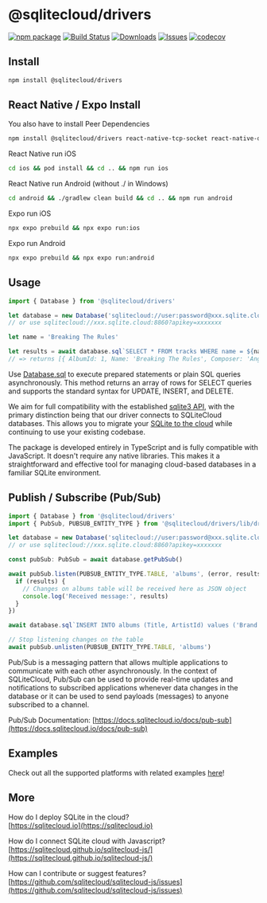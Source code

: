 # @sqlitecloud/drivers

[![npm package][npm-img]][npm-url]
[![Build Status][build-img]][build-url]
[![Downloads][downloads-img]][downloads-url]
[![Issues][issues-img]][issues-url]
[![codecov](https://codecov.io/gh/sqlitecloud/sqlitecloud-js/graph/badge.svg?token=ZOKE9WFH62)](https://codecov.io/gh/sqlitecloud/sqlitecloud-js)

## Install

```bash
npm install @sqlitecloud/drivers
```

## React Native / Expo Install

You also have to install Peer Dependencies

```bash
npm install @sqlitecloud/drivers react-native-tcp-socket react-native-quick-base64
```

React Native run iOS

```bash
cd ios && pod install && cd .. && npm run ios
```

React Native run Android (without ./ in Windows)

```bash
cd android && ./gradlew clean build && cd .. && npm run android
```

Expo run iOS

```bash
npx expo prebuild && npx expo run:ios
```

Expo run Android

```bash
npx expo prebuild && npx expo run:android
```

## Usage

```ts
import { Database } from '@sqlitecloud/drivers'

let database = new Database('sqlitecloud://user:password@xxx.sqlite.cloud:8860/chinook.sqlite')
// or use sqlitecloud://xxx.sqlite.cloud:8860?apikey=xxxxxxx

let name = 'Breaking The Rules'

let results = await database.sql`SELECT * FROM tracks WHERE name = ${name}`
// => returns [{ AlbumId: 1, Name: 'Breaking The Rules', Composer: 'Angus Young... }]
```

Use [Database.sql](https://sqlitecloud.github.io/sqlitecloud-js/classes/Database.html#sql) to execute prepared statements or plain SQL queries asynchronously. This method returns an array of rows for SELECT queries and supports the standard syntax for UPDATE, INSERT, and DELETE.

We aim for full compatibility with the established [sqlite3 API](https://www.npmjs.com/package/sqlite3), with the primary distinction being that our driver connects to SQLiteCloud databases. This allows you to migrate your [SQLite to the cloud](https://sqlitecloud.io) while continuing to use your existing codebase.

The package is developed entirely in TypeScript and is fully compatible with JavaScript. It doesn't require any native libraries. This makes it a straightforward and effective tool for managing cloud-based databases in a familiar SQLite environment.

## Publish / Subscribe (Pub/Sub)

```ts
import { Database } from '@sqlitecloud/drivers'
import { PubSub, PUBSUB_ENTITY_TYPE } from '@sqlitecloud/drivers/lib/drivers/pubsub'

let database = new Database('sqlitecloud://user:password@xxx.sqlite.cloud:8860/chinook.sqlite')
// or use sqlitecloud://xxx.sqlite.cloud:8860?apikey=xxxxxxx

const pubSub: PubSub = await database.getPubSub()

await pubSub.listen(PUBSUB_ENTITY_TYPE.TABLE, 'albums', (error, results, data) => {
  if (results) {
    // Changes on albums table will be received here as JSON object
    console.log('Received message:', results)
  }
})

await database.sql`INSERT INTO albums (Title, ArtistId) values ('Brand new song', 1)`

// Stop listening changes on the table
await pubSub.unlisten(PUBSUB_ENTITY_TYPE.TABLE, 'albums')
```

Pub/Sub is a messaging pattern that allows multiple applications to communicate with each other asynchronously. In the context of SQLiteCloud, Pub/Sub can be used to provide real-time updates and notifications to subscribed applications whenever data changes in the database or it can be used to send payloads (messages) to anyone subscribed to a channel.

Pub/Sub Documentation: [https://docs.sqlitecloud.io/docs/pub-sub](https://docs.sqlitecloud.io/docs/pub-sub)

## Examples

Check out all the supported platforms with related examples [here](https://github.com/sqlitecloud/sqlitecloud-js/tree/main/examples)!

## More

How do I deploy SQLite in the cloud?  
[https://sqlitecloud.io](https://sqlitecloud.io)

How do I connect SQLite cloud with Javascript?  
[https://sqlitecloud.github.io/sqlitecloud-js/](https://sqlitecloud.github.io/sqlitecloud-js/)

How can I contribute or suggest features?  
[https://github.com/sqlitecloud/sqlitecloud-js/issues](https://github.com/sqlitecloud/sqlitecloud-js/issues)

[build-img]: https://github.com/sqlitecloud/sqlitecloud-js/actions/workflows/build-test-deploy.yml/badge.svg
[build-url]: https://github.com/sqlitecloud/sqlitecloud-js/actions/workflows/build-test-deploy.yml
[downloads-img]: https://img.shields.io/npm/dt/@sqlitecloud/drivers
[downloads-url]: https://www.npmtrends.com/@sqlitecloud/drivers
[npm-img]: https://img.shields.io/npm/v/@sqlitecloud/drivers
[npm-url]: https://www.npmjs.com/package/@sqlitecloud/drivers
[issues-img]: https://img.shields.io/github/issues/sqlitecloud/sqlitecloud-js
[issues-url]: https://github.com/sqlitecloud/sqlitecloud-js/issues
